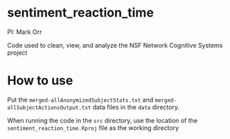 # sentiment_reaction_time

PI: Mark Orr

Code used to clean, view, and analyze the NSF Network Cognitive Systems project

# How to use

Put the `merged-allAnonymizedSubjectStats.txt` and `merged-allSubjectActionsOutput.txt`
data files in the `data` directory.

When running the code in the `src` directory,
use the location of the `sentiment_reaction_time.Rproj` file as the working directory

